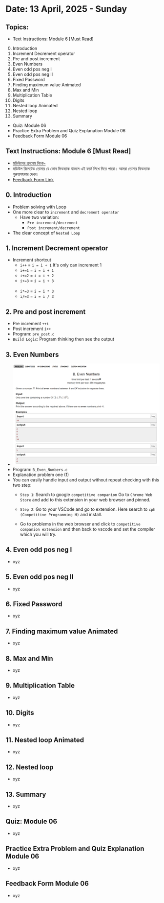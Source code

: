 # Date: 13 April, 2025 - Sunday

## Topics:
- Text Instructions: Module 6 [Must Read]
0. Introduction
1. Increment Decrement operator
2. Pre and post increment
3. Even Numbers
4. Even odd pos neg I
5. Even odd pos neg II
6. Fixed Password
7. Finding maximum value Animated
8. Max and Min
9. Multiplication Table
10. Digits
11. Nested loop Animated
12. Nested loop
13. Summary
- Quiz: Module 06
- Practice Extra Problem and Quiz Explanation Module 06
- Feedback Form Module 06

## Text Instructions: Module 6 [Must Read]
- [মডিউলের প্রবলেম লিংক-](https://docs.google.com/document/d/1NDdqTi6fvbM2AZxl8B17XKizAMo2EkbXKOqC5-SXI9o/edit?usp=sharing)
- মডিউল রিলেটেড তোমার যে কোন ফিডব্যাক থাকলে এই ফর্মে লিখে দিতে পারো। আমরা তোমার ফিডব্যাক গুরুত্বসহকার দেখব।
- [Feedback Form Link](https://forms.gle/DH5mjuGD1x2EZ4z29)

## 0. Introduction
- Problem solving with Loop
- One more clear to `increment` and `decrement operator`
    - Have two variation:
        - `Pre increment/decrement`
        - `Post increment/decrement`
- The clear concept of `Nested Loop`

## 1. Increment Decrement operator
- Increment shortcut
    - `i++` = `i = i + 1` It's only can increment 1
    - `i+=1` = `i = i + 1`
    - `i+=2` = `i = i + 2`
    - `i+=3` = `i = i + 3`
    <br><br>
    - `i*=3` = `i = i * 3`
    - `i/=3` = `i = i / 3`

## 2. Pre and post increment
- Pre increment `++i`
- Post increment `i++`
- Program: `pre_post.c`
- `Build Logic`: Program thinking then see the output

## 3. Even Numbers
- ![This is a problem number one (1) image](./images/problem_1.png)
- Program: `B_Even_Numbers.c`
- Explanation problem one (1)
- You can easily handle input and output without repeat checking with this two step:
    - `Step 1`: Search to google `competitive companion` Go to `Chrome Web Store` and add to this extension in your web browser and pinned.
    - `Step 2`: Go to your VSCode and go to extension. Here search to `cph (Competitive Programming H)` and install.

    - Go to problems in the web browser and click to `competitive companion extension` and then back to vscode and set the compiler which you will try.

## 4. Even odd pos neg I
- xyz

## 5. Even odd pos neg II
- xyz

## 6. Fixed Password
- xyz

## 7. Finding maximum value Animated
- xyz

## 8. Max and Min
- xyz

## 9. Multiplication Table
- xyz

## 10. Digits
- xyz

## 11. Nested loop Animated
- xyz

## 12. Nested loop
- xyz

## 13. Summary
- xyz

## Quiz: Module 06
- xyz

## Practice Extra Problem and Quiz Explanation Module 06
- xyz

## Feedback Form Module 06
- xyz